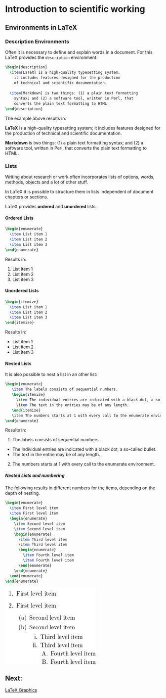# Introduction to scientific working

## Environments in LaTeX

### Description Environments

Often it is necessary to define and explain words in a document.
For this LaTeX provides the `description` environment.

```Latex
\begin{description}
  \item[LaTeX] is a high-quality typesetting system;
    it includes features designed for the production
    of technical and scientific documentation.

  \item[Markdown] is two things: (1) a plain text formatting
    syntax; and (2) a software tool, written in Perl, that
    converts the plain text formatting to HTML.
\end{description}
```

The example above results in:

**LaTeX** is a high-quality typesetting system;
  it includes features designed for the production
  of technical and scientific documentation.

**Markdown** is two things: (1) a plain text formatting
  syntax; and (2) a software tool, written in Perl, that
  converts the plain text formatting to HTML.

### Lists

Writing about research or work often incorporates lists of options, words,
methods, objects and a lot of other stuff.

In LaTeX it is possible to structure them in lists independent of document
chapters or sections.

LaTeX provides **ordered** and **unordered** lists:

#### Ordered Lists

```Latex
\begin{enumerate}
  \item List item 1
  \item List item 2
  \item List item 3
\end{enumerate}
```

Results in:

1. List item 1
2. List item 2
3. List item 3

#### Unordered Lists

```Latex
\begin{itemize}
  \item List item 1
  \item List item 2
  \item List item 3
\end{itemize}
```

Results in:

- List item 1
- List item 2
- List item 3

#### Nested Lists

It is also possible to nest a list in an other list:

```Latex
\begin{enumerate}
   \item The labels consists of sequential numbers.
   \begin{itemize}
     \item The individual entries are indicated with a black dot, a so-called bullet.
     \item The text in the entries may be of any length.
   \end{itemize}
   \item The numbers starts at 1 with every call to the enumerate environment.
\end{enumerate}
```

Results in:

1. The labels consists of sequential numbers.
  - The individual entries are indicated with a black dot, a so-called bullet.
  - The text in the entrie may be of any length.
2. The numbers starts at 1 with every call to the enumerate environment.

##### Nested Lists and numbering

The following results in different numbers for the items, depending on the depth
of nesting.

```Latex
\begin{enumerate}
  \item First level item
  \item First level item
  \begin{enumerate}
    \item Second level item
    \item Second level item
    \begin{enumerate}
      \item Third level item
      \item Third level item
      \begin{enumerate}
        \item Fourth level item
        \item Fourth level item
      \end{enumerate}
    \end{enumerate}
  \end{enumerate}
\end{enumerate}
```

![Nested Ordered List](LaTeX_Nested-Lists-Ordered-List.png)

## Next:

[LaTeX Graphics](L12_LaTeX-Graphics.md)
